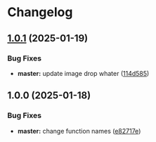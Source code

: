 # Changelog

## [1.0.1](https://github.com/DidacChaves/rain-meter-card/compare/v1.0.0...v1.0.1) (2025-01-19)


### Bug Fixes

* **master:** update image drop whater ([114d585](https://github.com/DidacChaves/rain-meter-card/commit/114d585b4462b96c97ab4c10c20c0aa61ed406cb))

## 1.0.0 (2025-01-18)


### Bug Fixes

* **master:** change function names ([e82717e](https://github.com/DidacChaves/rain-meter-card/commit/e82717ea4105c32ea3869777398549504d3534c2))
